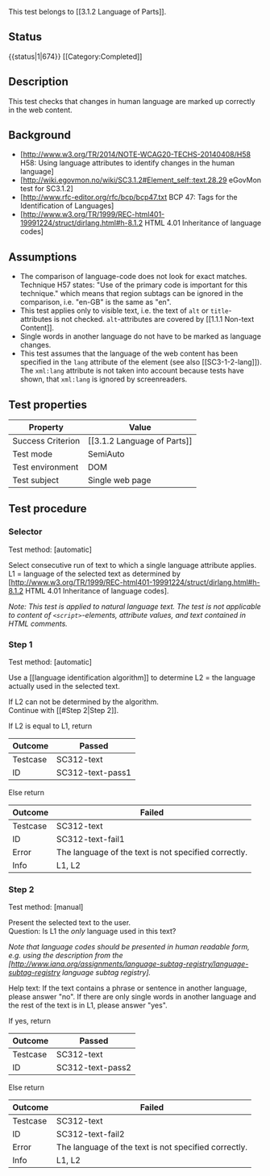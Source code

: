 This test belongs to [[3.1.2 Language of Parts]].


## Status
{{status|1|674}}
[[Category:Completed]]


## Description
This test checks that changes in human language are marked up correctly in the web content.


## Background
- [http://www.w3.org/TR/2014/NOTE-WCAG20-TECHS-20140408/H58  H58: Using language attributes to identify changes in the human language]
- [http://wiki.egovmon.no/wiki/SC3.1.2#Element_self::text.28.29 eGovMon test for SC3.1.2]
- [http://www.rfc-editor.org/rfc/bcp/bcp47.txt BCP 47: Tags for the Identification of Languages]
- [http://www.w3.org/TR/1999/REC-html401-19991224/struct/dirlang.html#h-8.1.2 HTML 4.01 Inheritance of language codes]


## Assumptions
- The comparison of language-code does not look for exact matches. Technique H57 states: "Use of the primary code is important for this technique." which means that region subtags can be ignored in the comparison, i.e. "en-GB" is the same as "en".
- This test applies only to visible text, i.e. the text of `alt` or `title`-attributes is not checked. `alt`-attributes are covered by [[1.1.1 Non-text Content]].
- Single words in another language do not have to be marked as language changes.
- This test assumes that the language of the web content has been specified in the `lang` attribute of the element (see also [[SC3-1-2-lang]]). The `xml:lang` attribute is not taken into account because tests have shown, that `xml:lang` is ignored by screenreaders.


## Test properties
| Property          | Value
|-------------------|----
| Success Criterion | [[3.1.2 Language of Parts]]
| Test mode         | SemiAuto
| Test environment  | DOM
| Test subject      | Single web page


## Test procedure

### Selector
Test method: [automatic]

Select consecutive run of text to which a single language attribute applies.<br/>
L1 = language of the selected text as determined by [http://www.w3.org/TR/1999/REC-html401-19991224/struct/dirlang.html#h-8.1.2 HTML 4.01 Inheritance of language codes].

*Note: This test is applied to natural language text. The test is not applicable to content of `<script>`-elements, attribute values, and text contained in HTML comments.*

### Step 1
Test method: [automatic]

Use a [[language identification algorithm]] to determine L2 = the language actually used in the selected text.

If L2 can not be determined by the algorithm.<br/>
Continue with [[#Step 2|Step 2]].

If L2 is equal to L1, return

| Outcome  | Passed
|----------|-----
| Testcase | SC312-text
| ID       | SC312-text-pass1

Else return

| Outcome  | Failed
|----------|-----
| Testcase | SC312-text
| ID       | SC312-text-fail1
| Error    | The language of the text is not specified correctly.
| Info     | L1, L2

### Step 2
Test method: [manual]

Present the selected text to the user.<br/>
Question: Is L1 the *only* language used in this text?

*Note that language codes should be presented in human readable form, e.g. using the description from the [http://www.iana.org/assignments/language-subtag-registry/language-subtag-registry language subtag registry].*

Help text: If the text contains a phrase or sentence in another language, please answer "no". If there are only single words in another language and the rest of the text is in L1, please answer "yes".

If yes, return

| Outcome  | Passed
|----------|-----
| Testcase | SC312-text
| ID       | SC312-text-pass2

Else return

| Outcome  | Failed
|----------|-----
| Testcase | SC312-text
| ID       | SC312-text-fail2
| Error    | The language of the text is not specified correctly.
| Info     | L1, L2
